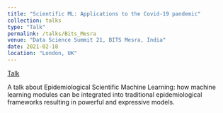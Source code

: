 ```yaml
---
title: "Scientific ML: Applications to the Covid-19 pandemic"
collection: talks
type: "Talk"
permalink: /talks/Bits_Mesra
venue: "Data Science Summit 21, BITS Mesra, India"
date: 2021-02-18
location: "London, UK"
---
```


[Talk](https://www.youtube.com/watch?v=EuTTTJPb-Og)

A talk about Epidemiological Scientific Machine Learning: how machine learning modules can be integrated into traditional epidemiological frameworks resulting in powerful and expressive models. 
